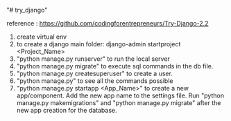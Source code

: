 "# try_django" 

reference : https://github.com/codingforentrepreneurs/Try-Django-2.2

1. create virtual env
2. to create a django main folder: django-admin startproject <Project_Name>
3. "python manage.py runserver"  to run the local server
4. "python manage.py migrate" to execute sql commands in the db file.
5. "python manage.py createsuperuser" to create a user.
6. "python manage.py" to see all the commands possible
7. "python manage.py startapp <App_Name>" to create a new app/component. 
Add the new app name to the settings file. Run "python manage.py makemigrations" and "python manage.py migrate" after the new app creation for the database. 
